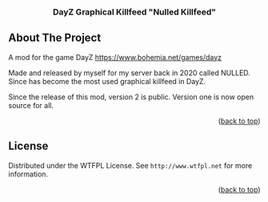 <h3 align="center">DayZ Graphical Killfeed "Nulled Killfeed"</h3>







</div>















<!-- ABOUT THE PROJECT -->



## About The Project



A mod for the game DayZ https://www.bohemia.net/games/dayz

Made and released by myself for my server back in 2020 called NULLED.
Since has become the most used graphical killfeed in DayZ.

Since the release of this mod, version 2 is public. Version one is now open source for all.

<p align="right">(<a href="#readme-top">back to top</a>)</p>







<!-- LICENSE -->



## License







Distributed under the WTFPL License. See `http://www.wtfpl.net` for more information.







<p align="right">(<a href="#readme-top">back to top</a>)</p>















<!-- MARKDOWN LINKS & IMAGES -->

